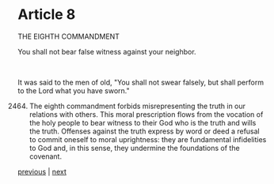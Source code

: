 # Article 8

THE EIGHTH COMMANDMENT

You shall not bear false witness against your neighbor.

 

It was said to the men of old, "You shall not swear falsely, but shall perform to the Lord what you have sworn."

2464. The eighth commandment forbids misrepresenting the truth in our relations with others. This moral prescription flows from the vocation of the holy people to bear witness to their God who is the truth and wills the truth. Offenses against the truth express by word or deed a refusal to commit oneself to moral uprightness: they are fundamental infidelities to God and, in this sense, they undermine the foundations of the covenant.

[previous](https://github.com/Tenari/non-fiction/blob/master/catechism/__P8G.md) | [next](https://github.com/Tenari/non-fiction/blob/master/catechism/__P8I.md)